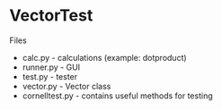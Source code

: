 # VectorTest
Files
* calc.py - calculations (example: dotproduct)
* runner.py - GUI
* test.py - tester
* vector.py - Vector class
* cornelltest.py - contains useful methods for testing
